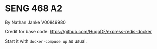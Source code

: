 # SENG 468 A2
By Nathan Janke V00849980

Credit for base code: https://github.com/HugoDF/express-redis-docker

Start it with `docker-compuse up` as usual.

